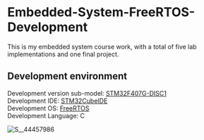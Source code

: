 # Embedded-System-FreeRTOS-Development
This is my embedded system course work, with a total of five lab implementations and one final project.

## Development environment

Development version sub-model: [STM32F407G-DISC1](https://www.digikey.tw/en/products/detail/stmicroelectronics/STM32F407G-DISC1/5824404?Enterprise=44&Vendor=497&WT.z_cid=sp_497_0928_buynow&lang=en&s=N4IgTCBcDaIMoBUCyBmMAxALABgOwHEBaAEQEk4BhARhAF0BfIA)  
Development IDE: [STM32CubeIDE](https://www.st.com/en/development-tools/stm32cubeide.html)  
Development OS: [FreeRTOS](https://github.com/FreeRTOS/FreeRTOS/tree/V10.2.1)  
Development Language: C  


![S__44457986](https://user-images.githubusercontent.com/48405514/223998794-64999fb4-92ad-470a-8d16-c4d58c98b6db.jpg)
